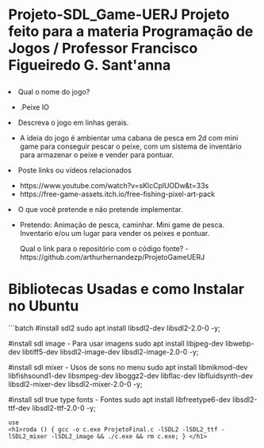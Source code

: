 # Projeto-SDL_Game-UERJ Projeto feito para a materia Programação de Jogos / Professor Francisco Figueiredo G. Sant'anna <ul>
  <li> Qual o nome do jogo?</li>
  <ul>
    <li> .Peixe IO</li>
  </ul>
  <li> Descreva o jogo em linhas gerais.</li>
  <ul>
    <li> A ideia do jogo é ambientar uma cabana de pesca em 2d com mini game para conseguir pescar o peixe, com um sistema de inventário para armazenar o peixe e vender para pontuar.</li>
  </ul>
  <li> Poste links ou vídeos relacionados</li>
  <ul>
    <li>https://www.youtube.com/watch?v=sKlcCplUODw&t=33s</li>
    <li>https://free-game-assets.itch.io/free-fishing-pixel-art-pack</li>
  </ul>
  <li> O que você pretende e não pretende implementar.</li>
  <ul>
    <li>Pretendo: Animação de pesca, caminhar. Mini game de pesca. Inventario e/ou um lugar para vender os peixes e pontuar.
  </ul>
  <ul> Qual o link para o repositório com o código fonte? - https://github.com/arthurhernandezp/ProjetoGameUERJ </ul>
</ul>

<h1>Bibliotecas Usadas e como Instalar no Ubuntu</h1>
```batch
#install sdl2
sudo apt install libsdl2-dev libsdl2-2.0-0 -y;

#install sdl image  - Para usar imagens
sudo apt install libjpeg-dev libwebp-dev libtiff5-dev libsdl2-image-dev libsdl2-image-2.0-0 -y;

#install sdl mixer  - Usos de sons no menu
sudo apt install libmikmod-dev libfishsound1-dev libsmpeg-dev liboggz2-dev libflac-dev libfluidsynth-dev libsdl2-mixer-dev libsdl2-mixer-2.0-0 -y;

#install sdl true type fonts - Fontes
sudo apt install libfreetype6-dev libsdl2-ttf-dev libsdl2-ttf-2.0-0 -y;
```batch
use 
<h1>roda () { gcc -o c.exe ProjetoFinal.c -lSDL2 -lSDL2_ttf -lSDL2_mixer -lSDL2_image && ./c.exe && rm c.exe; } </h1>

